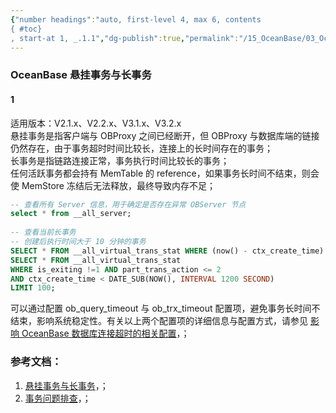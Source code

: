 ```yaml
---
{"number headings":"auto, first-level 4, max 6, contents
{ #toc}
, start-at 1, _.1.1","dg-publish":true,"permalink":"/15_OceanBase/03_OceanBase 高阶进阶/OceanBase 悬挂事务与长事务/","dgPassFrontmatter":true}
---
```



### OceanBase 悬挂事务与长事务
#### 1 

适用版本：V2.1.x、V2.2.x、V3.1.x、V3.2.x  
悬挂事务是指客户端与 OBProxy 之间已经断开，但 OBProxy 与数据库端的链接仍然存在，由于事务超时时间比较长，连接上的长时间存在的事务；  
长事务是指链路连接正常，事务执行时间比较长的事务；  
任何活跃事务都会持有 MemTable 的 reference，如果事务长时间不结束，则会使 MemStore 冻结后无法释放，最终导致内存不足；  

```sql  
-- 查看所有 Server 信息，用于确定是否存在异常 OBServer 节点  
select * from __all_server;  
  
-- 查看当前长事务  
-- 创建后执行时间大于 10 分钟的事务  
SELECT * FROM __all_virtual_trans_stat WHERE (now() - ctx_create_time) > 600;  
SELECT * FROM __all_virtual_trans_stat  
WHERE is_exiting !=1 AND part_trans_action <= 2  
AND ctx_create_time < DATE_SUB(NOW(), INTERVAL 1200 SECOND)  
LIMIT 100;  
```  
  
可以通过配置 ob_query_timeout 与 ob_trx_timeout 配置项，避免事务长时间不结束，影响系统稳定性。有关以上两个配置项的详细信息与配置方式，请参见 [影响 OceanBase 数据库连接超时的相关配置](https://www.oceanbase.com/knowledge-base/oceanbase-database-20000000127)，；  

### 参考文档：  
  
1. [悬挂事务与长事务](https://www.oceanbase.com/knowledge-base/oceanbase-database-20000001003?back=kb)，；  
2. [事务问题排查](https://www.oceanbase.com/docs/enterprise-oceanbase-database-cn-10000000000355019#10-title-%E4%BA%8B%E5%8A%A1%E4%B8%8D%E7%BB%93%E6%9D%9F%E9%97%AE%E9%A2%98)，；



